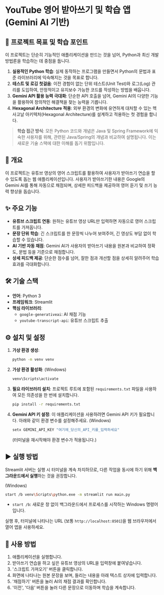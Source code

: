 # YouTube 영어 받아쓰기 및 학습 앱 (Gemini AI 기반)

## 🎯 프로젝트 목표 및 학습 포인트

이 프로젝트는 단순히 기능적인 애플리케이션을 만드는 것을 넘어, Python과 최신 개발 방법론을 학습하는 데 중점을 둡니다.

1.  **실용적인 Python 학습**: 실제 동작하는 프로그램을 만들면서 Python의 문법과 표준 라이브러리에 익숙해지는 것을 목표로 합니다.
2.  **테스트 및 로깅 첫걸음**: 이전 경험이 없는 단위 테스트(Unit Test)와 로그(Log) 관리를 도입하여, 안정적이고 유지보수 가능한 코드를 작성하는 방법을 배웁니다.
3.  **Gemini API 활용 능력 극대화**: 단순한 API 호출을 넘어, Gemini AI의 다양한 기능을 활용하여 창의적인 해결책을 찾는 능력을 기릅니다.
4.  **Hexagonal Architecture 적용**: 외부 환경의 변화에 유연하게 대처할 수 있는 헥사고날 아키텍처(Hexagonal Architecture)를 설계하고 적용하는 첫 경험을 합니다.

> **학습 접근 방식**: 모든 Python 코드와 개념은 Java 및 Spring Framework에 익숙한 사용자를 위해, 관련된 Java/Spring의 개념과 비교하여 설명됩니다. 이는 새로운 기술 스택에 대한 이해를 돕기 위함입니다.

## 📝 개요

이 프로젝트는 유튜브 영상의 영어 스크립트를 활용하여 사용자가 받아쓰기 연습을 할 수 있도록 돕는 웹 애플리케이션입니다. 사용자가 받아쓰기한 내용은 Google의 Gemini AI를 통해 자동으로 채점되며, 상세한 피드백을 제공하여 영어 듣기 및 쓰기 능력 향상을 돕습니다.

## ✨ 주요 기능

- **유튜브 스크립트 연동**: 원하는 유튜브 영상 URL만 입력하면 자동으로 영어 스크립트를 가져옵니다.
- **문장 단위 학습**: 긴 스크립트를 한 문장씩 나누어 보여주어, 긴 영상도 부담 없이 학습할 수 있습니다.
- **AI 기반 자동 채점**: Gemini AI가 사용자의 받아쓰기 내용을 원본과 비교하여 정확도, 문법 등을 기준으로 채점합니다.
- **상세 피드백 제공**: 단순한 점수를 넘어, 잘한 점과 개선할 점을 상세히 알려주어 학습 효과를 극대화합니다.

## 🛠️ 기술 스택

- **언어**: Python 3
- **프레임워크**: Streamlit
- **핵심 라이브러리**:
    - `google-generativeai`: AI 채점 기능
    - `youtube-transcript-api`: 유튜브 스크립트 추출

## ⚙️ 설치 및 설정

1.  **가상 환경 생성**:
    ```bash
    python -m venv venv
    ```

2.  **가상 환경 활성화**:
    (Windows)
    ```bash
    venv\Scripts\activate
    ```

3.  **필요 라이브러리 설치**:
    프로젝트 루트에 포함된 `requirements.txt` 파일을 사용하여 모든 의존성을 한 번에 설치합니다.
    ```bash
    pip install -r requirements.txt
    ```

4.  **Gemini API 키 설정**:
    이 애플리케이션을 사용하려면 Gemini API 키가 필요합니다. 아래와 같이 환경 변수를 설정해주세요.
    (Windows)
    ```bash
    setx GEMINI_API_KEY "여기에_당신의_API_키를_입력하세요"
    ```
    (터미널을 재시작해야 환경 변수가 적용됩니다.)

## ▶️ 실행 방법

Streamlit 서버는 실행 시 터미널을 계속 차지하므로, 다른 작업을 동시에 하기 위해 **백그라운드에서 실행**하는 것을 권장합니다.

(Windows)
```bash
start /b venv\Scripts\python.exe -m streamlit run main.py
```

- `start /b`: 새로운 창 없이 백그라운드에서 프로세스를 시작하는 Windows 명령어입니다.

실행 후, 터미널에 나타나는 URL (보통 `http://localhost:8501`)을 웹 브라우저에서 열어 앱을 사용하세요.

## 📖 사용 방법

1.  애플리케이션을 실행합니다.
2.  받아쓰기 연습을 하고 싶은 유튜브 영상의 URL을 입력창에 붙여넣습니다.
3.  '스크립트 가져오기' 버튼을 클릭합니다.
4.  화면에 나타나는 원본 문장을 보며, 들리는 내용을 아래 텍스트 상자에 입력합니다.
5.  '채점하기' 버튼을 눌러 AI의 채점 결과를 확인합니다.
6.  '이전', '다음' 버튼을 눌러 다른 문장으로 이동하며 학습을 계속합니다.